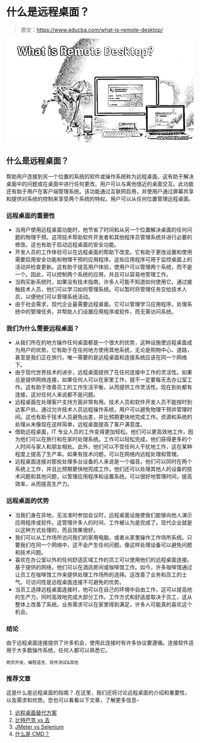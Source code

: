 # 什么是远程桌面？

> 原文：<https://www.educba.com/what-is-remote-desktop/>

![What is Remote Desktop?](img/598048b63fd6dcef43a33daf3195de95.png)



## 什么是远程桌面？

帮助用户连接到另一个位置的系统的软件或操作系统称为远程桌面。这有助于解决桌面中的问题或在桌面中进行任何更改。用户可以与离他很近的桌面交互。此功能还有助于用户在客户端管理系统。该功能通过互联网启用，并使用户通过屏幕共享和提供对系统的控制来享受两个系统的特权。用户可以从任何位置管理远程桌面。

### 远程桌面的重要性

*   当用户使用远程桌面功能时，他节省了时间和从另一个位置解决桌面的任何问题的物理干预。这项技术帮助软件开发者和其他程序员管理系统并进行必要的修改。这也有助于启动远程桌面的安全功能。
*   开发人员的工作体验可以在远程桌面的帮助下改变。它有助于更改设置和使用需要启用安全功能和物理干预的应用程序。这些应用程序可用于监控桌面上的活动并检查更新。这有助于提高用户体验，使用户可以管理两个系统，而不是一个。因此，可以控制两个系统的应用，并且可以容易地管理工作。
*   当购买新系统时，如果没有技术指南，许多人可能不知道如何使用它。通过接触技术人员，他们可以学习如何管理系统。可以暂时将管理任务交给技术人员，以便他们可以管理系统活动。
*   由于社会需求，现代企业最需要远程桌面。它可以管理学习应用程序，处理系统中的管理任务，并帮助人们设置应用程序或软件，而无需访问系统。

### 我们为什么需要远程桌面？

*   从我们所在的地方操作任何桌面都是一个很大的优势，这种设施使远程桌面成为用户的优势。它有助于在任何地方使用其他系统，无论是购物中心、道路，甚至是我们正在旅行。唯一需要的是远程桌面和连接系统应该在同一个网络下。
*   由于现代世界技术的进步，远程桌面提供了在任何连接中工作的灵活性。如果总是提供网络连接，如果任何人可以在家里工作，就不一定要每天去办公室工作。这有助于改善员工的工作生活平衡，从而提供工作灵活性。现在到处都有连接，这对任何人来说都不是问题。
*   远程桌面在处理客户支持方面非常有用。技术人员和软件开发人员不能按时到达客户处。通过允许技术人员远程操作系统，用户可以避免物理干预并管理时间。这也有助于技术人员避免出差，并比预期更快地完成工作。资源和系统的处理从未像现在这样简单，远程桌面提高了客户满意度。
*   借助远程桌面，IT 专业人员的工作变得更加轻松。他们可以更高效地工作，因为他们可以在旅行和在家时处理系统。工作可以轻松完成，他们获得更多的个人时间与家人和朋友相处。此外，他们可以不受任何人干扰地工作，这在某种程度上提高了生产率。如果有技术问题，可以在网络内远程处理和管理。
*   远程桌面连接对那些处理多台设备的人来说是一个福音。他们可以同时在两个系统上工作，并且比预期更快地完成工作。他们还可以处理其他人的设备的技术问题和其他问题，以管理应用程序和设置系统。可以很好地管理时间，提高效率，从而提高生产力。

### 远程桌面的优势

*   当我们身在异地，无法准时参加会议时，远程桌面设施使我们能够向他人演示应用程序或软件。这管理许多人的时间，工作被认为是完成了。现代企业就是以这种方式处理的，而且效果很好。
*   我们可以从工作场所访问我们的家用电脑，或者从家里操作工作场所系统。只要我们在同一个网络中，这不会产生任何问题。像这样处理设备可以避免问题和技术问题。
*   喜欢在办公室以外的任何舒适区域工作的员工可以使用他们的远程桌面连接。基于提供的网络，他们可以在酒店房间或咖啡馆工作。如今，许多咖啡馆通过让员工在咖啡馆工作来提供处理工作场所的选择。这改善了业务和员工的士气。可访问性是远程桌面连接不可避免的优势。
*   当员工选择远程桌面连接时，他可以在自己的环境中自由工作，这可以提高他的生产力，同时高效地完成大部分工作。工作方式和舒适度取决于员工，这从整体上改善了系统。业务需求可以在家里得到满足，许多人可能真的喜欢这个机会。

### 结论

由于远程桌面连接提供了许多机会，使用此连接时有许多协议要遵循。连接软件适用于大多数操作系统，任何人都可以熟悉它。

<small>网页开发、编程语言、软件测试&其他</small>

### 推荐文章

这是什么是远程桌面的指南？.在这里，我们还将讨论远程桌面的介绍和重要性，以及需求和优势。您也可以看看以下文章，了解更多信息–

1.  [远程桌面替代方案](https://www.educba.com/remote-desktop-alternatives/)
2.  [比特巴克 vs 去](https://www.educba.com/bitbucket-vs-git/)
3.  [JMeter vs Selenium](https://www.educba.com/jmeter-vs-selenium/)
4.  [什么是 CMD？](https://www.educba.com/what-is-cmd/)





